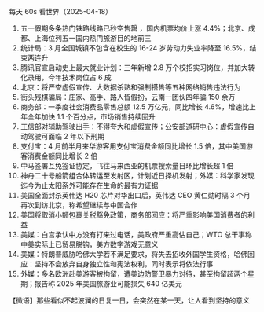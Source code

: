 每天 60s 看世界（2025-04-18）

1. 五一假期多条热门铁路线路已秒空售罄 ，国内机票均价上涨 4.4%；北京、成都、上海位列五一国内热门旅游目的地前三
2. 统计局：3 月全国城镇不包含在校生的 16-24 岁劳动力失业率降至 16.5%，结束两连升
3. 腾讯官宣启动史上最大就业计划：三年新增 2.8 万个校招实习岗位，并加大转化录用，今年技术岗位占 6 成
4. 北京：将严查虚假宣传、大数据杀熟和强制搭售等五种网络销售违法行为
5. 街头残棋骗局：庄家、高手、路人皆假扮，云南一团伙四年骗 150 余万
6. 商务部：一季度社会消费品零售总额 12.5 万亿元，同比增长 4.6%，增速比上年全年加快 1.1 个百分点，市场销售持续回升
7. 工信部对辅助驾驶出手：不得夸大和虚假宣传；公安部道研中心：虚假宣传自动驾驶可面临 2 年以下刑期
8. 支付宝：4 月前半月来华游客用支付宝消费金额同比增长 1.5 倍，其中美国游客消费金额同比增长 2 倍
9. 中马签署互免签证协定，飞往马来西亚的机票搜索量日环比增长超 1 倍
10. 神舟二十号船箭组合体转运至发射区，计划近日择机发射；外媒：科学家发现迄今为止太阳系外可能存在生命的最有力证据
11. 美国全面封杀英伟达 H20 芯片对华出口后，英伟达 CEO 黄仁勋时隔 3 个月再次到访北京，称希望继续与中国合作
12. 美国将取消小额包裹关税豁免政策，商务部回应：将严重影响美国消费者的利益
13. 美媒：白宫承认中方没有打来过电话，美政府严重高估自己；WTO 总干事称中美实际上已贸易脱钩，美方数字游戏无意义
14. 美媒：特朗普威胁哈佛大学若不满足要求，将失去招收外国学生资格，哈佛回应：坚持不会放弃自身独立性和宪法权利，同时表示将依法行事
15. 外媒：多名欧洲赴美游客被拘留，遭美边防警卫暴力对待，甚至拘留超两个星期；报告称 2025 年美国旅游业可能损失 640 亿美元

【微语】那些看似不起波澜的日复一日，会突然在某一天，让人看到坚持的意义